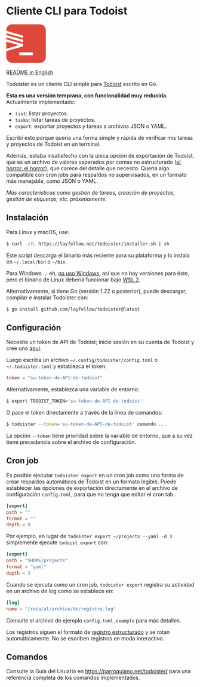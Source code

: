 # Cliente CLI para Todoist

![Todoister](icon.png)

[README in English](README.md)

Todoister es un cliente CLI simple para [Todoist](https://todoist.com/) escrito en Go.

**Esta es una versión temprana, con funcionalidad muy reducida.** Actualmente implementado:

- `list`: listar proyectos.
- `tasks`: listar tareas de proyectos.
- `export`: exportar proyectos y tareas a archivos JSON o YAML.

Escribí esto porque quería una forma simple y rápida de verificar mis tareas y proyectos de Todoist en un terminal.

Además, estaba insatisfecho con la única opción de exportación de Todoist, que es un archivo de valores separados por comas no estructurado
([el horror, el horror](https://www.oxfordreference.com/display/10.1093/acref/9780199567454.001.0001/acref-9780199567454-e-931)),
que carece del detalle que necesito. Quería algo compatible con cron jobs para respaldos no supervisados, en un formato más manejable, como JSON o YAML.

*Más características como gestión de tareas, creación de proyectos, gestión de etiquetas, etc. próximamente.*

## Instalación

Para Linux y macOS, use:

```sh
$ curl -sfL https://layfellow.net/todoister/installer.sh | sh
```

Este script descarga el binario más reciente para su plataforma y lo instala en `~/.local/bin` o `~/bin`.

Para Windows ... eh,
[no uso Windows](https://www.fsf.org/es/news/la-vida-es-mejor-juntos-cuando-evitas-windows-11),
así que no hay versiones para éste, pero el binario de Linux debería funcionar bajo
[WSL 2](https://learn.microsoft.com/en-us/windows/wsl/).

Alternativamente, si tiene Go (versión 1.22 o posterior), puede descargar, compilar e instalar
Todoister con:

```sh
$ go install github.com/layfellow/todoister@latest
```

## Configuración

Necesita un token de API de Todoist; inicie sesión en su cuenta de Todoist y cree uno
[aquí](https://app.todoist.com/app/settings/integrations/developer).

Luego escriba un archivo `~/.config/todoister/config.toml` o `~/.todoister.toml` y establezca el token:

```toml
token = "su-token-de-API-de-todoist"
```

Alternativamente, establezca una variable de entorno:

```sh
$ export TODOIST_TOKEN='su-token-de-API-de-todoist'
```
O pase el token directamente a través de la línea de comandos:

```sh
$ todoister --token='su-token-de-API-de-todoist' comando ...
```
La opción `--token` tiene prioridad sobre la variable de entorno, que a su vez tiene precedencia sobre el archivo de configuración.

## Cron job

Es posible ejecutar `todoister export` en un cron job como una forma de crear respaldos automáticos de Todoist en un formato legible.
Puede establecer las opciones de exportación directamente en el archivo de configuración `config.toml`, para que no tenga que editar el cron tab.

```toml
[export]
path = ""
format = ""
depth = 0
```

Por ejemplo, en lugar de `todoister export ~/projects --yaml -d 3` simplemente ejecute `todoist export` con:

```toml
[export]
path = "$HOME/projects"
format = "yaml"
depth = 3
```
Cuando se ejecuta como un cron job, `todoister export` registra su actividad en un archivo de log como se establece en:

```toml
[log]
name = "/ruta/al/archivo/de/registro.log"
```

Consulte el archivo de ejemplo `config.toml.example` para más detalles.

Los registros siguen el formato de
[registro estructurado](https://pkg.go.dev/log/slog) y se rotan automáticamente.
No se escriben registros en modo interactivo.

## Comandos

Consulte la Guía del Usuario en https://parroquiano.net/todoister/ para una referencia completa de los comandos implementados.


